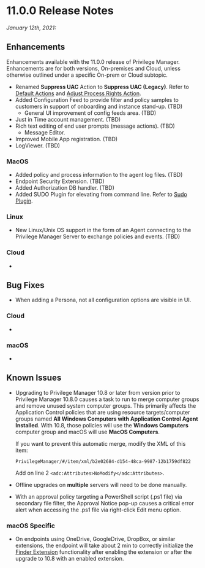[title]: # (11.0.0 Release)
[tags]: # (on-premises,cloud)
[priority]: # (30093)
# 11.0.0 Release Notes

_January 12th, 2021:_

## Enhancements

Enhancements available with the 11.0.0 release of Privilege Manager. Enhancements are for both versions, On-premises and Cloud, unless otherwise outlined under a specific On-prem or Cloud subtopic.

* Renamed __Suppress UAC__ Action to __Suppress UAC (Legacy)__. Refer to [Default Actions](../admin/actions/default-actions.md#set_environment_variable_action) and [Adjust Process Rights Action](../admin/actions/unrestricted-token.md).
* Added Configuration Feed to provide filter and policy samples to customers in support of onboarding and instance stand-up. (TBD)
  * General UI improvement of config feeds area. (TBD)
* Just in Time account management. (TBD)
* Rich text editing of end user prompts (message actions). (TBD)
  * Message Editor.
* Improved Mobile App registration. (TBD)
* LogViewer. (TBD)

### MacOS

* Added policy and process information to the agent log files. (TBD)
* Endpoint Security Extension. (TBD)
* Added Authorization DB handler. (TBD)
* Added SUDO Plugin for elevating from command line. Refer to [Sudo Plugin](TBD).

### Linux

* New Linux/Unix OS support in the form of an Agent connecting to the Privilege Manager Server to exchange policies and events. (TBD)

### Cloud

* 

## Bug Fixes

* When adding a Persona, not all configuration options are visible in UI.

### Cloud

* 

### macOS

* 

## Known Issues

* Upgrading to Privilege Manager 10.8 or later from version prior to Privilege Manager 10.8.0 causes a task to run to merge computer groups and remove unused system computer groups. This primarily affects the Application Control policies that are using resource targets/computer groups named __All Windows Computers with Application Control Agent Installed__.  With 10.8, those policies will use the __Windows Computers__ computer group and macOS will use __MacOS Computers__.

  If you want to prevent this automatic merge, modify the XML of this item:

  `PrivilegeManager/#/item/xml/b2e02684-d154-48ca-9987-12b1759df822`

  Add on line 2 `<adc:Attributes>NoModify</adc:Attributes>`.
* Offline upgrades on __multiple__ servers will need to be done manually.
* With an approval policy targeting a PowerShell script (.ps1 file) via secondary file filter, the Approval Notice pop-up causes a critical error alert when accessing the .ps1 file via right-click Edit menu option.

### macOS Specific

* On endpoints using OneDrive, GoogleDrive, DropBox, or similar extensions, the endpoint will take about 2 min to correctly initialize the [Finder Extension](../computer-groups/macOS/examples/self-elevation.md#troubleshooting__verify_the_finder_extension_is_installed) functionality after enabling the extension or after the upgrade to 10.8 with an enabled extension.
